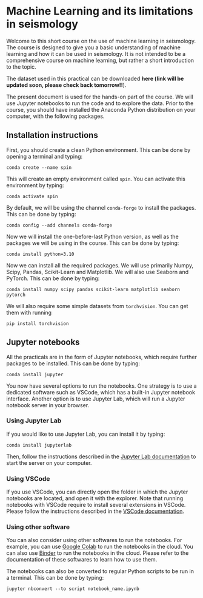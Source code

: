 # Machine Learning and its limitations in seismology

Welcome to this short course on the use of machine learning in seismology. The course is designed to give you a basic understanding of machine learning and how it can be used in seismology. It is not intended to be a comprehensive course on machine learning, but rather a short introduction to the topic.

The dataset used in this practical can be downloaded __here (link will be updated soon, please check back tomorrow!!__). 

The present document is used for the hands-on part of the course. We will use Jupyter notebooks to run the code and to explore the data. Prior to the course, you should have installed the Anaconda Python distribution on your computer, with the following packages.

## Installation instructions

First, you should create a clean Python environment. This can be done by opening a terminal and typing:

    conda create --name spin

This will create an empty environment called `spin`. You can activate this environment by typing:

    conda activate spin

By default, we will be using the channel `conda-forge` to install the packages. This can be done by typing:

    conda config --add channels conda-forge

Now we will install the one-before-last Python version, as well as the packages we will be using in the course. This can be done by typing:

    conda install python=3.10

Now we can install all the required packages. We will use primarily Numpy, Scipy, Pandas, Scikit-Learn and Matplotlib. We will also use Seaborn and PyTorch. This can be done by typing:

    conda install numpy scipy pandas scikit-learn matplotlib seaborn pytorch

We will also require some simple datasets from `torchvision`. You can get them with running

    pip install torchvision

## Jupyter notebooks

All the practicals are in the form of Jupyter notebooks, which require further packages to be installed. This can be done by typing:

    conda install jupyter

You now have several options to run the notebooks. One strategy is to use a dedicated software such as VSCode, which has a built-in Jupyter notebook interface. Another option is to use Jupyter Lab, which will run a Jupyter notebook server in your browser.

### Using Jupyter Lab

If you would like to use Jupyter Lab, you can install it by typing:

    conda install jupyterlab

Then, follow the instructions described in the [Jupyter Lab documentation](https://jupyter.org/install) to start the server on your computer.

### Using VSCode

If you use VSCode, you can directly open the folder in which the Jupyter notebooks are located, and open it with the explorer. Note that running notebooks with VSCode require to install several extensions in VSCode. Please follow the instructions described in the [VSCode documentation](https://code.visualstudio.com/docs/datascience/jupyter-notebooks).

### Using other software

You can also consider using other softwares to run the notebooks. For example, you can use [Google Colab](https://colab.research.google.com/) to run the notebooks in the cloud. You can also use [Binder](https://mybinder.org/) to run the notebooks in the cloud. Please refer to the documentation of these softwares to learn how to use them.

The notebooks can also be converted to regular Python scripts to be run in a terminal. This can be done by typing:

    jupyter nbconvert --to script notebook_name.ipynb
